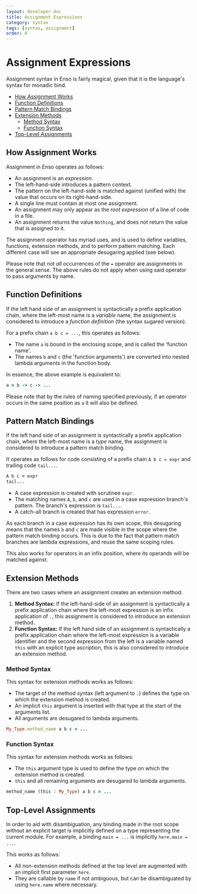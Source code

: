```yaml
---
layout: developer-doc
title: Assignment Expressions
category: syntax
tags: [syntax, assignment]
order: 6
---
```


# Assignment Expressions

Assignment syntax in Enso is fairly magical, given that it is the language's
syntax for monadic bind.

<!-- MarkdownTOC levels="2,3" autolink="true" -->

- [How Assignment Works](#how-assignment-works)
- [Function Definitions](#function-definitions)
- [Pattern Match Bindings](#pattern-match-bindings)
- [Extension Methods](#extension-methods)
  - [Method Syntax](#method-syntax)
  - [Function Syntax](#function-syntax)
- [Top-Level Assignments](#top-level-assignments)

<!-- /MarkdownTOC -->

## How Assignment Works

Assignment in Enso operates as follows:

- An assignment is an _expression_.
- The left-hand-side introduces a pattern context.
- The pattern on the left-hand-side is matched against (unified with) the value
  that occurs on its right-hand-side.
- A single line must contain at most one assignment.
- An assignment may only appear as the _root expression_ of a line of code in a
  file.
- An assignment returns the value `Nothing`, and does not return the value that
  is assigned to it.

The assignment operator has myriad uses, and is used to define variables,
functions, extension methods, and to perform pattern matching. Each different
case will see an appropriate desugaring applied (see below).

Please note that not _all_ occurrences of the `=` operator are assignments in
the general sense. The above rules do not apply when using said operator to pass
arguments by name.

## Function Definitions

If the left hand side of an assignment is syntactically a prefix application
chain, where the left-most name is a _variable_ name, the assignment is
considered to introduce a _function definition_ (the syntax sugared version).

For a prefix chain `a b c = ...`, this operates as follows:

- The name `a` is bound in the enclosing scope, and is called the 'function
  name'.
- The names `b` and `c` (the 'function arguments') are converted into nested
  lambda arguments in the function body.

In essence, the above example is equivalent to:

```ruby
a = b -> c -> ...
```

Please note that by the rules of naming specified previously, if an operator
occurs in the same position as `a` it will also be defined.

## Pattern Match Bindings

If the left hand side of an assignment is syntactically a prefix application
chain, where the left-most name is a _type_ name, the assignment is considered
to introduce a pattern match binding.

It operates as follows for code consisting of a prefix chain `A b c = expr` and
trailing code `tail...`.

```ruby
A b c = expr
tail...
```

- A case expression is created with scrutinee `expr`.
- The matching names `A`, `b`, and `c` are used in a case expression branch's
  pattern. The branch's expression is `tail...`.
- A catch-all branch is created that has expression `error`.

As each branch in a case expression has its own scope, this desugaring means
that the names `b` and `c` are made visible in the scope where the pattern match
binding occurs. This is due to the fact that pattern match branches are lambda
expressions, and reuse the same scoping rules.

This also works for operators in an infix position, where its operands will be
matched against.

## Extension Methods

There are two cases where an assignment creates an extension method:

1. **Method Syntax:** If the left-hand-side of an assignment is syntactically a
   prefix application chain where the left-most expression is an infix
   application of `.`, this assignment is considered to introduce an extension
   method.
2. **Function Syntax:** If the left hand side of an assignment is syntactically
   a prefix application chain where the left-most expression is a variable
   identifier and the second expression from the left is a variable named `this`
   with an explicit type ascription, this is also considered to introduce an
   extension method.

### Method Syntax

This syntax for extension methods works as follows:

- The target of the method syntax (left argument to `.`) defines the type on
  which the extension method is created.
- An implicit `this` argument is inserted with that type at the start of the
  arguments list.
- All arguments are desugared to lambda arguments.

```ruby
My_Type.method_name a b c = ...
```

### Function Syntax

This syntax for extension methods works as follows:

- The `this` argument type is used to define the type on which the extension
  method is created.
- `this` and all remaining arguments are desugared to lambda arguments.

```ruby
method_name (this : My_Type) a b c = ...
```

## Top-Level Assignments

In order to aid with disambiguation, any binding made in the root scope without
an explicit target is implicitly defined on a type representing the current
module. For example, a binding `main = ...` is implicitly `here.main = ...`.

This works as follows:

- All non-extension methods defined at the top level are augmented with an
  implicit first parameter `here`.
- They are callable by `name` if not ambiguous, but can be disambiguated by
  using `here.name` where necessary.
